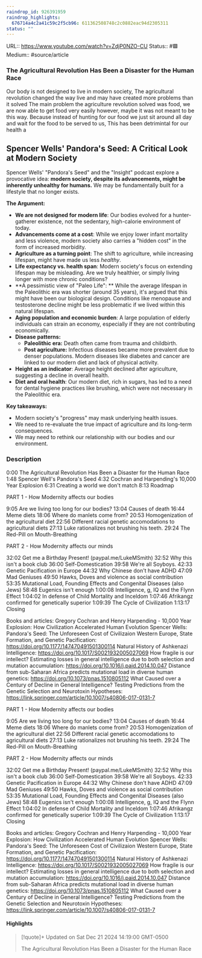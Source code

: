 ```yaml
---
raindrop_id: 926391959
raindrop_highlights:
  676714a4c2a41c59c2f5cb96: 611362508748c2c0882eac94d2305311
status: ""
---
```


URL:: https://www.youtube.com/watch?v=ZdjP0NZO-CU
Status:: #🟩 
Medium:: #source/article


### The Agricultural Revolution Has Been a Disaster for the Human Race


Our body is not designed to live in modern society, The agricultural revolution changed the way live and may have created more problems than it solved
The main problem the agriculture revolution solved was food, we are now able to get food very easily however, maybe it was not meant to be this way. Because instead of hunting for our food we just sit around all day and wait for the food to be served to us, This has been detrimintal for our health a
## Spencer Wells' Pandora's Seed: A Critical Look at Modern Society

Spencer Wells' "Pandora's Seed" and the "Insight" podcast explore a provocative idea: **modern society, despite its advancements, might be inherently unhealthy for humans.** We may be fundamentally built for a lifestyle that no longer exists. 

**The Argument:**

* **We are not designed for modern life**: Our bodies evolved for a hunter-gatherer existence, not the sedentary, high-calorie environment of today.
* **Advancements come at a cost**: While we enjoy lower infant mortality and less violence, modern society also carries a "hidden cost" in the form of increased morbidity. 
* **Agriculture as a turning point**: The shift to agriculture, while increasing lifespan, might have made us less *healthy*. 
* **Life expectancy vs. health span**: Modern society's focus on extending lifespan may be misleading. Are we truly healthier, or simply living longer with more chronic conditions?
* **A pessimistic view of "Paleo Life": **  While the average lifespan in the Paleolithic era was shorter (around 35 years), it's argued that this might have been our biological design.  Conditions like menopause and testosterone decline might be less problematic if we lived within this natural lifespan. 
* **Aging population and economic burden**: A large population of elderly individuals can strain an economy, especially if they are not contributing economically.  
* **Disease patterns:**
    * **Paleolithic era:** Death often came from trauma and childbirth.
    * **Post agriculture:**  Infectious diseases became more prevalent due to denser populations. Modern diseases like diabetes and cancer are linked to our modern diet and lack of physical activity.
* **Height as an indicator**:  Average height declined after agriculture, suggesting a decline in overall health. 
* **Diet and oral health**:  Our modern diet, rich in sugars, has led to a need for dental hygiene practices like brushing, which were not necessary in the Paleolithic era.

**Key takeaways:**

*  Modern society's "progress" may mask underlying health issues.
* We need to re-evaluate the true impact of agriculture and its long-term consequences.
* We may need to rethink our relationship with our bodies and our environment.


### Description
0:00 The Agricultural Revolution Has Been a Disaster for the Human Race
1:48 Spencer Well&#39;s Pandora&#39;s Seed
4:32 Cochran and Harpending&#39;s 10,000 Year Explosion
6:31 Creating a world we don&#39;t match
8:13 Roadmap

PART 1 - How Modernity affects our bodies

9:05 Are we living too long for our bodies?
13:04 Causes of death
16:44 Meme diets
18:06 Where do manlets come from?
20:53 Homogenization of the agricultural diet
22:56 Different racial genetic accomodations to agricultural diets
27:13 Luke rationalizes not brushing his teeth.
29:24 The Red-Pill on Mouth-Breathing

PART 2 - How Modernity affects our minds

32:02 Get me a Birthday Present! (paypal.me/LukeMSmith)
32:52 Why this isn&#39;t a book club
36:00 Self-Domestication
39:58 We&#39;re all Soyboys.
42:33 Genetic Pacification in Europe
44:32 Why Chinese don&#39;t have ADHD
47:09 Mad Geniuses
49:50 Hawks, Doves and violence as social contribution
53:35 Mutational Load, Founding Effects and Congenital Diseases (also Jews)
58:48 Eugenics isn&#39;t enough
1:00:08 Intelligence, g, IQ and the Flynn Effect
1:04:02 In defense of Child Mortality and Inceldom
1:07:46 Afrikangz confirmed for genetically superior
1:09:39 The Cycle of Civilization
1:13:17 Closing

Books and articles:
Gregory Cochran and Henry Harpending - 10,000 Year Explosion: How Civilization Accelerated Human Evolution
Spencer Wells: Pandora&#39;s Seed: The Unforeseen Cost of Civilizaion
Western Europe, State Formation, and Genetic Pacification: https://doi.org/10.1177/147470491501300114
Natural History of Ashkenazi Intelligence: https://doi.org/10.1017/S0021932005027069
How fragile is our intellect? Estimating losses in general intelligence due to both selection and mutation accumulation: https://doi.org/10.1016/j.paid.2014.10.047
Distance from sub-Saharan Africa predicts mutational load in diverse human genetics: https://doi.org/10.1073/pnas.1510805112
What Caused over a Century of Decline in General Intelligence? Testing Predictions from the Genetic Selection and Neurotoxin Hypotheses: https://link.springer.com/article/10.1007/s40806-017-0131-7

 PART 1 - How Modernity affects our bodies

 9:05 Are we living too long for our bodies? 13:04 Causes of death 16:44 Meme diets 18:06 Where do manlets come from? 20:53 Homogenization of the agricultural diet 22:56 Different racial genetic accomodations to agricultural diets 27:13 Luke rationalizes not brushing his teeth. 29:24 The Red-Pill on Mouth-Breathing

 PART 2 - How Modernity affects our minds

 32:02 Get me a Birthday Present! (paypal.me/LukeMSmith) 32:52 Why this isn&#39;t a book club 36:00 Self-Domestication 39:58 We&#39;re all Soyboys. 42:33 Genetic Pacification in Europe 44:32 Why Chinese don&#39;t have ADHD 47:09 Mad Geniuses 49:50 Hawks, Doves and violence as social contribution 53:35 Mutational Load, Founding Effects and Congenital Diseases (also Jews) 58:48 Eugenics isn&#39;t enough 1:00:08 Intelligence, g, IQ and the Flynn Effect 1:04:02 In defense of Child Mortality and Inceldom 1:07:46 Afrikangz confirmed for genetically superior 1:09:39 The Cycle of Civilization 1:13:17 Closing

 Books and articles: Gregory Cochran and Henry Harpending - 10,000 Year Explosion: How Civilization Accelerated Human Evolution Spencer Wells: Pandora&#39;s Seed: The Unforeseen Cost of Civilizaion Western Europe, State Formation, and Genetic Pacification: https://doi.org/10.1177/147470491501300114 Natural History of Ashkenazi Intelligence: https://doi.org/10.1017/S0021932005027069 How fragile is our intellect? Estimating losses in general intelligence due to both selection and mutation accumulation: https://doi.org/10.1016/j.paid.2014.10.047 Distance from sub-Saharan Africa predicts mutational load in diverse human genetics: https://doi.org/10.1073/pnas.1510805112 What Caused over a Century of Decline in General Intelligence? Testing Predictions from the Genetic Selection and Neurotoxin Hypotheses: https://link.springer.com/article/10.1007/s40806-017-0131-7

#### Highlights

> [!quote]+ Updated on Sat Dec 21 2024 14:19:00 GMT-0500
>
> The Agricultural Revolution Has Been a Disaster for the Human Race
